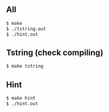 ## All
```bash
$ make
$ ./tstring.out
$ ./hint.out
```
## Tstring (check compiling)
```bash
$ make tstring
```
## Hint
```bash
$ make hint
$ ./hint.out
```